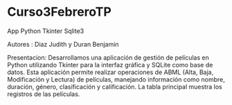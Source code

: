 # Curso3FebreroTP
App Python Tkinter Sqlite3

Autores : Diaz Judith y Duran Benjamin

Presentacion:
Desarrollamos una aplicación de gestión de películas en Python utilizando Tkinter para la interfaz gráfica y SQLite como base de datos. Esta aplicación permite realizar operaciones de ABML (Alta, Baja, Modificación y Lectura) de películas, manejando información como nombre, duración, género, clasificación y calificación. La tabla principal muestra los registros de las películas.
